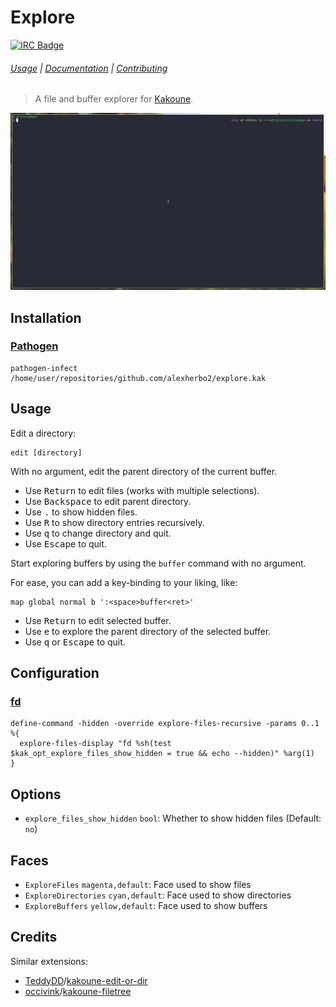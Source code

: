 # Explore

[![IRC Badge]][IRC]

###### [Usage] | [Documentation] | [Contributing]

> A file and buffer explorer for [Kakoune].

![Demo]

## Installation

### [Pathogen]

``` kak
pathogen-infect /home/user/repositories/github.com/alexherbo2/explore.kak
```

## Usage

Edit a directory:

```
edit [directory]
```

With no argument, edit the parent directory of the current buffer.

- Use <kbd>Return</kbd> to edit files (works with multiple selections).
- Use <kbd>Backspace</kbd> to edit parent directory.
- Use <kbd>.</kbd> to show hidden files.
- Use <kbd>R</kbd> to show directory entries recursively.
- Use <kbd>q</kbd> to change directory and quit.
- Use <kbd>Escape</kbd> to quit.

Start exploring buffers by using the `buffer` command with no argument.

For ease, you can add a key-binding to your liking, like:

``` kak
map global normal b ':<space>buffer<ret>'
```

- Use <kbd>Return</kbd> to edit selected buffer.
- Use <kbd>e</kbd> to explore the parent directory of the selected buffer.
- Use <kbd>q</kbd> or <kbd>Escape</kbd> to quit.

## Configuration

### [fd]

``` kak
define-command -hidden -override explore-files-recursive -params 0..1 %{
  explore-files-display "fd %sh(test $kak_opt_explore_files_show_hidden = true && echo --hidden)" %arg(1)
}
```

## Options

- `explore_files_show_hidden` `bool`: Whether to show hidden files (Default: `no`)

## Faces

- `ExploreFiles` `magenta,default`: Face used to show files
- `ExploreDirectories` `cyan,default`: Face used to show directories
- `ExploreBuffers` `yellow,default`: Face used to show buffers

## Credits

Similar extensions:

- [TeddyDD]/[kakoune-edit-or-dir]
- [occivink]/[kakoune-filetree]

[Kakoune]: http://kakoune.org
[IRC]: https://webchat.freenode.net?channels=kakoune
[IRC Badge]: https://img.shields.io/badge/IRC-%23kakoune-blue.svg
[Demo]: images/demo.gif
[Usage]: #usage
[Documentation]: #commands
[Contributing]: CONTRIBUTING
[Pathogen]: https://github.com/alexherbo2/pathogen.kak
[fd]: https://github.com/sharkdp/fd
[TeddyDD]: https://github.com/TeddyDD
[kakoune-edit-or-dir]: https://github.com/TeddyDD/kakoune-edit-or-dir
[occivink]: https://github.com/occivink
[kakoune-filetree]: https://github.com/occivink/kakoune-filetree
